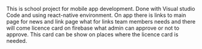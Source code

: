 This is school project for mobile app development. Done with Visual studio Code and using react-native environment.
On app there is links to main page for news and link page what for links team members needs and there will come licence card on firebase what admin can approve or not to approve. This card can be show on places where the licence card is needed.
